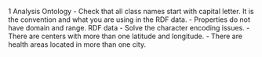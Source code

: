 1
    Analysis
    Ontology
        - Check that all class names start with capital letter. It is the convention and what you are using in the RDF data.
        - Properties do not have domain and range.
    RDF data
        - Solve the character encoding issues.
        - There are centers with more than one latitude and longitude.
        - There are health areas located in more than one city.
